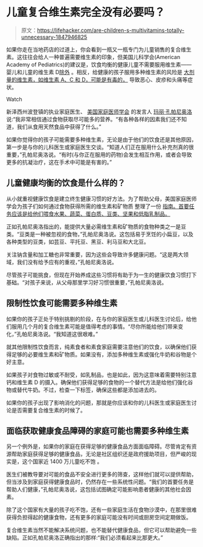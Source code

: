 # 儿童复合维生素完全没有必要吗？

> 原文：<https://lifehacker.com/are-children-s-multivitamins-totally-unnecessary-1847946825>

如果你走在当地药店的过道上，你会看到一瓶又一瓶专门为儿童销售的复合维生素。这往往会给人一种普遍需要维生素的印象，但美国儿科学会(American Academy of Pediatrics)的建议是，饮食均衡的健康儿童不需要服用维生素——婴儿和儿童的维生素 D[除外](https://www.healthychildren.org/English/healthy-living/nutrition/Pages/Vitamin-D-On-the-Double.aspx) 。相反，给健康的孩子服用多种维生素的风险是 [大剂量的维生素，如维生素 A、C 和 D，可能是有毒的，](https://www.healthychildren.org/English/healthy-living/nutrition/Pages/Where-We-Stand-Vitamins.aspx) 导致恶心、皮疹和头痛等症状。

Watch

新泽西州波登镇的执业家庭医生、 [美国家庭医师学会](https://www.aafp.org/home.html) 的发言人 [玛丽·孔帕尼奥洛](https://www.aafp.org/about/meet-our-leadership/board/campagnolo.html) 说:“我非常相信通过食物获取尽可能多的营养。“有各种各样的因素我们还不知道，我们从食用天然食品中获得了什么。”

如果你觉得你的孩子可能需要多种维生素，无论是由于他们的饮食还是其他原因，第一步是与你的儿科医生或家庭医生交谈。“知道人们正在服用什么补充剂真的很重要，”孔帕尼奥洛说。“有时(与你正在服用的药物)会发生相互作用，或者会导致更多的抗凝治疗，这在手术中可能是有害的。”

## 儿童健康均衡的饮食是什么样的？

从小就重视健康饮食是建立终生健康习惯的好方法。为了帮助父母，美国家庭医师学会为孩子们如何通过食物获得所需的维生素和矿物质 整理了一份 [指南。首要任务应该是给他们喂食水果、蔬菜、蛋白质、豆类、坚果和低脂乳制品。](https://familydoctor.org/vitamins-and-minerals-how-to-get-what-you-need/)

正如孔帕尼奥洛指出的，能提供大量必需维生素和矿物质的食物种类之一是豆类。“豆类是一种被忽视的食物，”孔帕尼奥洛说。这包括易于烹饪的小扁豆，以及各种类型的豆类，如芸豆、平托豆、黑豆、利马豆和大北豆。

关注钠含量和加工糖也非常重要，因为这些会导致许多健康问题。“这是两大领域，我们没有给予应有的重视，”孔帕尼奥洛说。

尽管孩子可能挑食，但现在开始养成这些习惯将有助于为一生的健康饮食习惯打下基础。“对孩子来说，从父母那里学习好习惯很重要，”孔帕尼奥洛说。

## 限制性饮食可能需要多种维生素

如果你的孩子正处于特别挑剔的阶段，在与你的家庭医生或儿科医生讨论后，给他们服用几个月的复合维生素可能是值得考虑的事情。“尽你所能给他们带来变化，”孔帕尼奥洛说。“我知道这很艰难。”

就其他限制性饮食而言，纯素食者和素食家庭需要注意他们的饮食，以确保他们获得足够的必要维生素和矿物质。如果没有，添加多种维生素或强化牛奶和谷物是个好主意。

如果孩子对食物过敏或不耐受，如乳制品，也是如此，因为这意味着需要特别注意钙和维生素 D 的摄入。确保他们获得足够的食物的一个替代方法是给他们强化谷物或替代牛奶。不过，检查一下标签，确保这些都是添加进去的。

如果你的孩子出现了影响消化的问题，那就是你应该和你的儿科医生或家庭医生讨论是否需要复合维生素的时候了。

## 面临获取健康食品障碍的家庭可能也需要多种维生素

另一个例外是，如果你的家庭在获得足够的健康食品方面面临障碍。尽管肯定有资源帮助家庭获得足够的健康食品，无论是社区组织还是政府援助项目，但严峻的现实是，这个国家近 1400 万儿童吃不饱 。

医生们被教导要对可能的食品不安全进行更多的筛查，这样他们就可以提供帮助，但当涉及到家庭获得健康食品时，仍然存在一些系统性问题。“我们的首要任务是帮助人们健康，”孔帕尼奥洛说，这包括试图确定可能影响患者健康的其他社会因素。

除了这个国家有大量的孩子吃不饱，还有一些家庭生活在食物沙漠中，在那里很难获得负担得起的健康食物，还有更多的家庭可能没有时间或厨房空间定期做饭。

复合维生素当然不能解决系统问题，也不能替代健康食品，但它可以帮助避免一些缺陷。正如孔帕尼奥洛正确指出的那样:“我们必须看起来比那更大。”